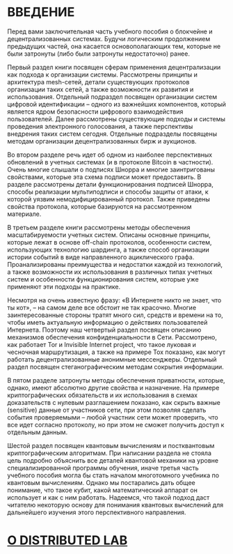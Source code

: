 # ВВЕДЕНИЕ

Перед вами заключительная часть учебного пособия о блокчейне и децентрализованных системах. Будучи логическим продолжением предыдущих частей, она касается основополагающих тем, которые не были затронуты (либо были затронуты недостаточно) ранее.

Первый раздел книги посвящен сферам применения децентрализации как подхода к организации системы. Рассмотрены принципы и архитектура mesh-сетей, детали существующих протоколов организации таких сетей, а также возможности их развития и использования. Отдельный подраздел посвящен организации систем цифровой идентификации – одного из важнейших компонентов, который является ядром безопасности цифрового взаимодействия пользователей. Далее рассмотрены существующие подходы и системы проведения электронного голосования, а также перспективы внедрения таких систем сегодня. Отдельные подразделы посвящены методам организации децентрализованных бирж и аукционов.

Во втором разделе речь идет об одном из наиболее перспективных обновлений в учетных системах (и в протоколе Bitcoin в частности). Очень многие слышали о подписях Шнорра и многие заинтригованы свойствами, которые эта схема подписи может предоставить. В разделе рассмотрены детали функционирования подписей Шнорра, способы реализации мультиподписи и способы защиты от атаки, к которой уязвим немодифицированный протокол. Также приведены свойства протокола, которые базируются на рассмотренном материале.

В третьем разделе книги рассмотрены методы обеспечения масштабируемости учетных систем. Описаны основные принципы, которые лежат в основе off-chain протоколов, особенности систем, использующих технологию шардинга, а также способ организации истории событий в виде направленного ациклического графа. Проанализированы преимущества и недостатки каждой из технологий, а также возможности их использования в различных типах учетных систем и особенности функционирования систем, которые уже применяют эти подходы на практике.

Несмотря на очень известную фразу: «В Интернете никто не знает, что ты кот», – на самом деле все обстоит не так красочно. Многие заинтересованные стороны тратят много сил, средств и времени на то, чтобы иметь актуальную информацию о действиях пользователей Интернета. Поэтому наш четвертый раздел посвящен описанию механизмов обеспечения конфиденциальности в Сети. Рассмотрено, как работает Tor и Invisible Internet project, что такое луковая и чесночная маршрутизация, а также на примере Tox показано, как могут работать децентрализованные анонимные мессенджеры. Отдельный раздел посвящен стеганографическим методам сокрытия информации.

В пятом разделе затронуты методы обеспечения приватности, которые, однако, имеют абсолютно другие свойства и назначение. На примере криптографических обязательств и их использования в схемах доказательств с нулевым разглашением показано, как скрыть важные (sensitive) данные от участников сети, при этом позволяя сделать события проверяемыми – любой участник сети может проверить, что все идет согласно протоколу, но при этом не сможет получить доступ к отдельным данным.

Шестой раздел посвящен квантовым вычислениям и постквантовым криптографическим алгоритмам. При написании раздела не стояла цель подробно объяснить все деталей квантовой механики на уровне специализированной программы обучения, иначе третья часть учебного пособия могла бы стать началом многотомного учебника по квантовым вычислениям. Однако мы постарались дать общее понимание, что такое кубит, какой математический аппарат он использует и как с ним работать. Надеемся, что такой подход даст читателю некоторую основу для понимания квантовых вычислений для дальнейшего изучения этого перспективного направления.

# [О DISTRIBUTED LAB](https://github.com/distributed-lab/blockchain-and-decentralized-systems-book/blob/main/chapters/volume-3/ru/0.2-About-Distributed-Lab.md)
